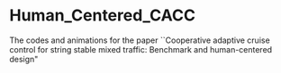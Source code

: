 # Human_Centered_CACC
The codes and animations for the paper ``Cooperative adaptive cruise control for string stable mixed traffic: Benchmark and human-centered design"
